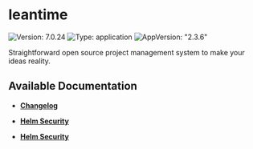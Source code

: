 # leantime

![Version: 7.0.24](https://img.shields.io/badge/Version-7.0.24-informational?style=flat-square) ![Type: application](https://img.shields.io/badge/Type-application-informational?style=flat-square) ![AppVersion: "2.3.6"](https://img.shields.io/badge/AppVersion-"2.3.6"-informational?style=flat-square)

Straightforward open source project management system to make your ideas reality.

## Available Documentation

- [**Changelog**](CHANGELOG)

- [**Helm Security**](container-security)

- [**Helm Security**](helm-security)

